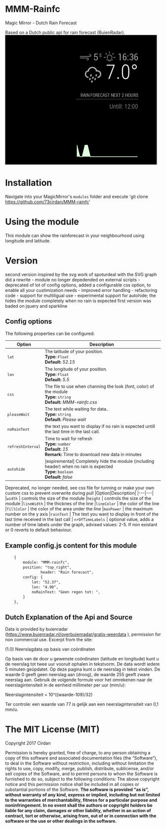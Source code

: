 # MMM-Rainfc

Magic Mirror - Dutch Rain Forecast

Based on a Dutch public api for rain forecast (BuienRadar). 
![call](https://github.com/73cirdan/MMM-rainfc/blob/master/screenshot2.png)

# Installation
Navigate into your MagicMirror's `modules` folder and execute
 'git clone https://github.com/73cirdan/MMM-rainfc'
# Using the module
This module can show the rainforecast in your neighbourhood using longitude and latitude.

# Version
second version inspired by the svg work of spoturdeal with the SVG graph did a rewrite
	- module no longer depedended on external scripts
	- deprecated of lot of config options, added a configurable css option, to enable all your custimization needs
	- improved error handling
	- refactoring code
	- support for multiligual use
	- experimental support for autohide; the hides the module completely when no rain is expected
first version was baded on jquery and sparkline
 

## Config options
The following properties can be configured:

|Option|Description|
|---|---|
|`lat`|The latitude of your position.<br>**Type:** `Float`<br>**Default:** <i>52.15</i>|
|`lon`|The longitude of your position.<br>**Type:** `Float`<br>**Default:** <i>5.5</i>|
|`css`| The file to use when channing the look (font, color) of the module<br>**Type:** `string`<br>**Default:** <i>MMM-rainfc.css</i>
|`pleaseWait`| The text while waiting for data.. <br>**Type:** `string`<br>**Default:** <i>Please wait</i>
|`noRainText` | the text you want to display if no rain is expected untill the last time in the last call.
|`refreshInterval`| Time to wait for refresh <br>**Type:** `number`<br>**Default:** <i>15</i><br>**Remark:** Time to download new data in minutes
|`autohide`| [expiremental] Completely hide the module (including header) when no rain is expected <br>**Type:** `boolean`<br>**Default:** <i>false</i>

Deprecated, no longer needed, see css file for tunning or make your own custom css to prevent overwrite during pull
|Option|Description|
|---|---|
|`width` | controls the size of the module
|`height` | controls the size of the module
|`lineWidth` | the thicknes of the line
|`lineColor` | the color of the line
|`fillColor` | the color of the area under the line
|`maxPower` | the maximum number on the y axis
|`rainText` | The text you want to display in front of the last time received in the last call
| `nrOfTimeLabels` | optional value, adds a number of time labels under the graph, advised values: 2-5. If non existant or 0 reverts to default behaviour.

## Example config.js content for this module
		{
			module: "MMM-rainfc",
			position: "top_right",
                	header: "Rain forecast",
			config: {
				lat: "52.37",
				lon: "4.90", 
				noRainText: "Geen regen tot: ",
			}
		},
## Dutch Explanation of the Api and Source
Data is provided by buienradar (https://www.buienradar.nl/overbuienradar/gratis-weerdata ), permission for non commercial use. Excerpt from the site:

(1.0) Neerslagdata op basis van coördinaten

Op basis van de door u gewenste coördinaten (latitude en longitude) kunt u de neerslag tot twee uur vooruit ophalen in tekstvorm. De data wordt iedere 5 minuten geüpdatet. Op deze pagina kunt u de neerslag in tekst vinden. De waarde 0 geeft geen neerslag aan (droog), de waarde 255 geeft zware neerslag aan. Gebruik de volgende formule voor het omrekenen naar de neerslagintensiteit in de eenheid millimeter per uur (mm/u):

Neerslagintensiteit = 10^((waarde-109)/32)

Ter controle: een waarde van 77 is gelijk aan een neerslagintensiteit van 0,1 mm/u.

The MIT License (MIT) 
===================== 
Copyright 2017 Cirdan

Permission is hereby granted, free of charge, to any person obtaining a copy of this software and associated documentation files (the “Software”), to deal in the Software without restriction, including without limitation the rights to use, copy, modify, merge, publish, distribute, sublicense, and/or sell copies of the Software, and to permit persons to whom the Software is furnished to do so, subject to the following conditions: The above copyright notice and this permission notice shall be included in all copies or substantial portions of the Software. **The software is provided “as is”, without warranty of any kind, express or implied, including but not limited to the warranties of merchantability, fitness for a particular purpose and noninfringement. In no event shall the authors or copyright holders be liable for any claim, damages or other liability, whether in an action of contract, tort or otherwise, arising from, out of or in connection with the software or the use or other dealings in the software.** 


